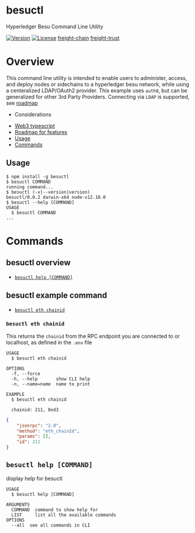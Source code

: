 besuctl
=======

Hyperledger Besu Command Line Utility 

[![Version](https://img.shields.io/npm/v/besuctl.svg)](https://npmjs.org/package/besuctl)
[![License](https://img.shields.io/npm/l/besuctl.svg)](https://github.com/freight-trust/besuctl/blob/master/package.json)
[freight-chain](https://github.com/freight-chain)
[freight-trust](https://freighttrust.com)

# Overview

This command line utility is intended to enable users to administer, access, and deploy nodes or sidechains to a hyperledger besu network, while using a centeralized LDAP/OAuth2 provider. This example uses `auth0`, but can be generalized for other 3rd Party Providers. Connecting via `LDAP` is supported, see [roadmap](#roadmap)

- Considerations 
* [Web3 typescript](https://github.com/xf00f/web3x)
* [Roadmap for features](https://documenter.getpostman.com/view/9323065/SztJziuL?version=latest)
* [Usage](##usage)
* [Commands](##commands)

## Usage

```sh-session
$ npm install -g besuctl
$ besuctl COMMAND
running command...
$ besuctl (-v|--version|version)
besuctl/0.0.2 darwin-x64 node-v12.18.0
$ besuctl --help [COMMAND]
USAGE
  $ besuctl COMMAND
...
```

# Commands

## besuctl overview
* [`besuctl help [COMMAND]`](#besuctl-help-command)

## besuctl example command
* [`besuctl eth chainid`](#besuctl-eth-chainid)

### `besuctl eth chainid`

This returns the `chainid` from the RPC endpoint you are connected to or localhost, as defined in the `.env` file

```
USAGE
  $ besuctl eth chainid

OPTIONS
  -f, --force
  -h, --help       show CLI help
  -n, --name=name  name to print

EXAMPLE
  $ besuctl eth chainid
  
  chainid: 211, 0xd3
```


```json
{
    "jsonrpc": "2.0",
    "method": "eth_chainId",
    "params": [],
    "id": 211
}

```


## `besuctl help [COMMAND]`

display help for besuctl

```
USAGE
  $ besuctl help [COMMAND]

ARGUMENTS
  COMMAND  command to show help for
  LIST     list all the available commands
OPTIONS
  --all  see all commands in CLI
```

<!-- commandsstop -->
